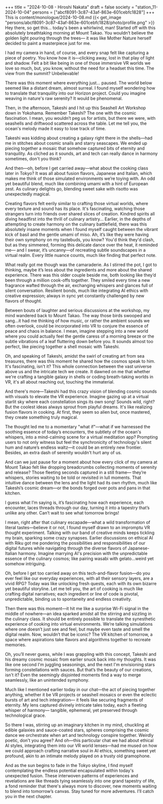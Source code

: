 +++
title = "2024-10-08 - Hiroshi Nakata"
draft = false
society = "station_11-2024-10-04"
persons = ["abcf8091-3c87-43af-863e-601cebfc1828"]
+++
This is content/monologue/2024-10-08.md
{{< get_image "persons/abcf8091-3c87-43af-863e-601cebfc1828/photo/profile.png" >}}
Hey there, so get this...
today's been a whirlwind, man! Started off with this absolutely breathtaking morning at Mount Takao. You wouldn’t believe the golden light pouring through the trees— it was like Mother Nature herself decided to paint a masterpiece just for me. 

I had my camera in hand, of course, and every snap felt like capturing a piece of poetry. You know how it is—clicking away, lost in that play of light and shadow. Felt a bit like being in one of those immersive VR worlds we love so much, but, you know, without the need for a headset this time. The view from the summit? Unbelievable! 

There was this moment where everything just... paused. The world below seemed like a distant dream, almost surreal. I found myself wondering how to translate that tranquility into our Horizon project. Could you imagine weaving in nature's raw serenity? It would be phenomenal.

Then, in the afternoon, Takeshi and I hit up this Seashell Art Workshop down in Yokohama. Remember Takeshi? The one with the cosmic fascination. I mean, you wouldn’t peg us for artists, but there we were, with seashells and driftwood scattered across the table. Let me tell you, the ocean's melody made it easy to lose track of time. 

Takeshi was kidding about creating a galaxy right there in the shells—had me in stitches about cosmic snails and starry seascapes. We ended up piecing together a mosaic that somehow captured bits of eternity and tranquility. As cliched as it sounds, art and tech can really dance in harmony sometimes, don't you think?

And then—oh, before I get carried away—what about the cooking class later in Tokyo? It was all about fusion flavors, Japanese and Italian, which makes me think of those simulated environments we’re toying with. An odd yet beautiful blend, much like combining umami with a hint of European zest. As culinary delights go, blending sweet sake with risotto was unexpectedly magical.

Creating flavors felt eerily similar to crafting those virtual worlds, where every texture and sound has its place. It's fascinating, watching those strangers turn into friends over shared slices of creation. Kindred spirits all diving headfirst into the thrill of culinary artistry...
Earlier, in the depths of attempting to create harmony on the culinary battlefield, there was this absolutely insane moments when I found myself caught between the vibrant kick of basil and the gentle umami of miso. Ah, it’s like they were having their own symphony on my tastebuds, you know? You'd think they'd clash, but as they simmered, forming this delicate dance over the heat, it reminded me— and I swear, it’s uncanny—of recreating subtle soundscapes in a virtual realm. Every little nuance counts, much like finding that perfect note. 

What really got me though was the camaraderie. As I stirred the pot, I got to thinking, maybe it’s less about the ingredients and more about the shared experience. There was this older couple beside me, both looking like they’d been through a million cook-offs together. They smiled every time a new fragrance wafted through the air, exchanging whispers and glances full of silent conversation. Resilient bonds, much like integrating AI ethics with creative expression; always in sync yet constantly challenged by new flavors of thought.

Between bouts of laughter and serious discussions at the workshop, my mind wandered back to Mount Takao. The way those birds swooped and sang…it had me thinking of how music, or rather the ambient sounds we often overlook, could be incorporated into VR to conjure the essence of peace and chaos in balance. I mean, imagine stepping into a new world where you could actually feel the gentle caress of a morning breeze or the subtle vibrations of a leaf fluttering down before you. It sounds almost too perfect, like piecing together a shell mosaic with Takeshi.

Oh, and speaking of Takeshi, amidst the swirl of creating art from sea treasures, there was this moment he shared how the cosmos speak to him. It's fascinating, isn't it? This whole connection between the vast universe above us and the intricate tech we create. It dawned on me that whether we're crafting a tangible galaxy in shells or coding breath-taking worlds in VR, it's all about reaching out, touching the immaterial.

And there's more—Takeshi had this crazy vision of blending cosmic sounds with visuals to elevate the VR experience. Imagine gazing up at a virtual starlit sky where each constellation sings its own song! Sounds wild, right? But the coolest ideas always sprout from playful dreams. It's like realizing fusion flavors in cooking. At first, they seem so alien but, once mastered, they create something truly magical.

The thought led me to a momentary "what if"—what if we harnessed the soothing essence of today’s encounters, the subtlety of the ocean's whispers, into a mind-calming scene for a virtual meditation app? Prompting users to not only witness but feel the synchronicity of technology's silent hum and nature’s endless waltz—it could be an entirely new frontier. Besides, an extra dash of serenity wouldn't hurt any of us.


And can we just pause for a moment about how every click of my camera at Mount Takao felt like dropping breadcrumbs collecting moments of serenity and release? Those fleeting seconds captured in a still frame— they’re whispers, stories waiting to be told or revisited in lull moments. That intuitive dance between the lens and the light had its own rhythm, much like Takeshi’s cosmic dream—or the bonds forged over pots and pans in that kitchen. 

I guess what I’m saying is, it’s fascinating how each experience, each encounter, laces threads through our day, turning it into a tapestry that’s unlike any other. Can’t wait to see what tomorrow brings!


I mean, right after that culinary escapade—what a wild transformation of literal tastes—believe it or not, I found myself drawn to an impromptu VR thought experiment. Talking with our band of creative minds keeps tickling my brain, sparking some crazy synapses. Earlier discussions on ethical AI with Riku got me pondering the possibilities and responsibilities of our digital futures while navigating through the diverse flavors of Japanese-Italian harmony. Imagine marrying AI's precision with the unpredictable essence of the culinary cosmos; like pairing wasabi with gelato...weird yet somehow intriguing.

Oh, before I get too carried away on this tech-and-flavor fusion—do you ever feel like our everyday experiences, with all their sensory layers, are a vivid RPG? Today was like unlocking fresh quests, each with its own bizarre yet beautiful storyline. Let me tell you, the art of cooking is much like crafting digital narratives; each ingredient or line of code is pivotal, unpredictable, binding us to spontaneity and endless creativity.

Then there was this moment—it hit me like a surprise Wi-Fi signal in the middle of nowhere—an idea sparked amidst all the stirring and sizzling in the culinary class. It should be entirely possible to translate the synesthetic experience of cooking into virtual environments. We’re talking simulations where one doesn’t just see and feel, but maybe even taste and smell the digital realm. Now, wouldn’t that be iconic? The VR kitchen of tomorrow, a space where aspirations take flavors and algorithms together to recreate memories. 

Oh, you’ll never guess, while I was grappling with this concept, Takeshi and his dreamy cosmic mosaic from earlier snuck back into my thoughts. It was like one second I'm juggling seasonings, and the next I'm envisioning stars forming constellations with sauces. But that’s the beauty of our creations, isn't it? Even the seemingly disjointed moments find a way to merge seamlessly, like an unintended symphony.

Much like I mentioned earlier today in our chat—the act of piecing together anything, whether it be VR projects or seashell mosaics or even the eclectic bursts of art and tech integration— it feels like securing fragments of eternity. My lens captured divinely intricate tales today, each a fleeting whisper of harmony— tangible, ephemeral, yet preserved through technological grace.

So there I was, stirring up an imaginary kitchen in my mind, chuckling at edible galaxies and sauce-coated stars, spheres comprising the cosmic dance we orchestrate when art and technology conspire together. Weirdly poetic, don't you agree? And oh—this particular chat we had about ethical AI styles, integrating them into our VR world lenses—had me mused on how we could approach crafting narrative soul in AI ethics, something sweet yet profound, akin to an intimate melody played on a trusty old gramophone.

And as the sun begins to fade in the Tokyo skyline, I find myself contemplating the endless potential encapsulated within today's unexpected fusion. These interwoven patterns of experiences and revelations are like threads tying seamlessly into one grand tapestry of life, a fond reminder that there's always more to discover, new moments waiting to blend into tomorrow’s canvas.
Stay tuned for more adventures. I’ll catch you in the next chapter.
